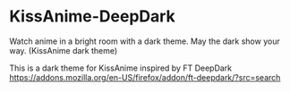 # KissAnime-DeepDark
Watch anime in a bright room with a dark theme. May the dark show your way. (KissAnime dark theme)

This is a dark theme for KissAnime inspired by FT DeepDark https://addons.mozilla.org/en-US/firefox/addon/ft-deepdark/?src=search
